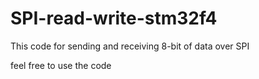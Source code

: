 # SPI-read-write-stm32f4

This code for sending and receiving 8-bit of data over SPI 

feel free to use the code 

